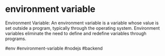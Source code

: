 # environment variable
Environment Variable: An environment variable is a variable whose value is set outside a program, typically through the operating system. Environment variables eliminate the need to define and redefine variables through programs.

#env
#environment-variable
#nodejs 
#backend 